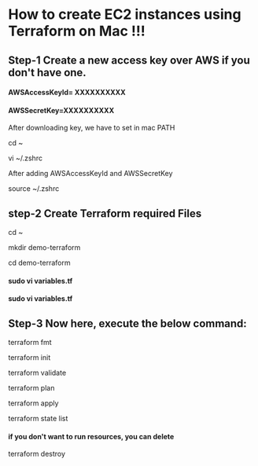 # How to create EC2 instances using Terraform on Mac !!!


## Step-1 Create a new access key over AWS if you don't have one.

#### AWSAccessKeyId=  XXXXXXXXXX

#### AWSSecretKey=XXXXXXXXXX

After downloading key, we have to set in mac PATH

 cd ~

 vi ~/.zshrc
 
After  adding AWSAccessKeyId and AWSSecretKey

source  ~/.zshrc


## step-2 Create Terraform required Files

cd ~

mkdir demo-terraform

cd demo-terraform

#### sudo vi variables.tf



#### sudo vi variables.tf


## Step-3 Now here, execute the below command:

terraform fmt

terraform init

terraform validate

terraform plan

terraform apply

terraform state list

#### if you don't want to run resources, you can delete

terraform destroy


